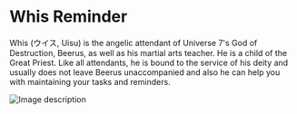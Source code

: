 # Whis Reminder

Whis (ウイス, Uisu) is the angelic attendant of Universe 7's God of Destruction, Beerus, as well as his martial arts teacher. He is a child of the Great Priest. Like all attendants, he is bound to the service of his deity and usually does not leave Beerus unaccompanied and also he can help you with maintaining your tasks and reminders.

![Image description](https://pngimage.net/wp-content/uploads/2018/06/whis-png-2.png)